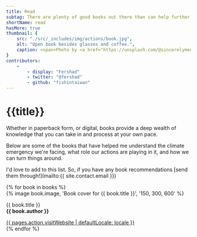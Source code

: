 ```yaml
---
title: Read
subtag: There are plenty of good books out there than can help further your knowledge about climate issues and ways you can make a difference.
shortName: read
hasMore: true
thumbnail: { 
    src: "./src/_includes/img/actions/book.jpg", 
    alt: "Open book besides glasses and coffee.",
    caption: <span>Photo by <a href="https://unsplash.com/@sincerelymedia?utm_source=unsplash&amp;utm_medium=referral&amp;utm_content=creditCopyText">Sincerely Media</a> on <a href="https://unsplash.com/s/photos/read?utm_source=unsplash&amp;utm_medium=referral&amp;utm_content=creditCopyText">Unsplash</a></span>
}
contributors:
    - 
        - display: "Fershad"
        - twitter: "@fershad"
        - github: "fishintaiwan"
---
```

# {{title}}
Whether in paperback form, or digital, books provide a deep wealth of knowledge that you can take in and process at your own pace.

Below are some of the books that have helped me understand the climate emergency we're facing, what role our actions are playing in it, and how we can turn things around.

I'd love to add to this list. So, if you have any book recommendations [send them through!](mailto:{{ site.contact.email }}) 

<div class="action-grid auto-grid">
{% for book in books %}
<div class="card book">
{% image book.image, 'Book cover for {{ book.title }}', '150, 300, 600' %}
<div class="card--content">
<p>{{ book.title }}<br><strong>{{ book.author }}</strong></p>
<a href="{{book.website}}" data-external>{{ pages.action.visitWebsite | defaultLocale: locale }}</a>
</div>
</div>
{% endfor %}
</div>